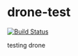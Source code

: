 # drone-test

[![Build
Status](http://52.43.127.218/api/badges/mcollina/drone-test/status.svg)](http://52.43.127.218/mcollina/drone-test)

testing drone
